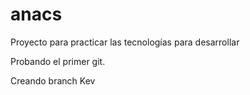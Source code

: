 # anacs
Proyecto para practicar las tecnologías para desarrollar


Probando el primer git.

Creando branch Kev
